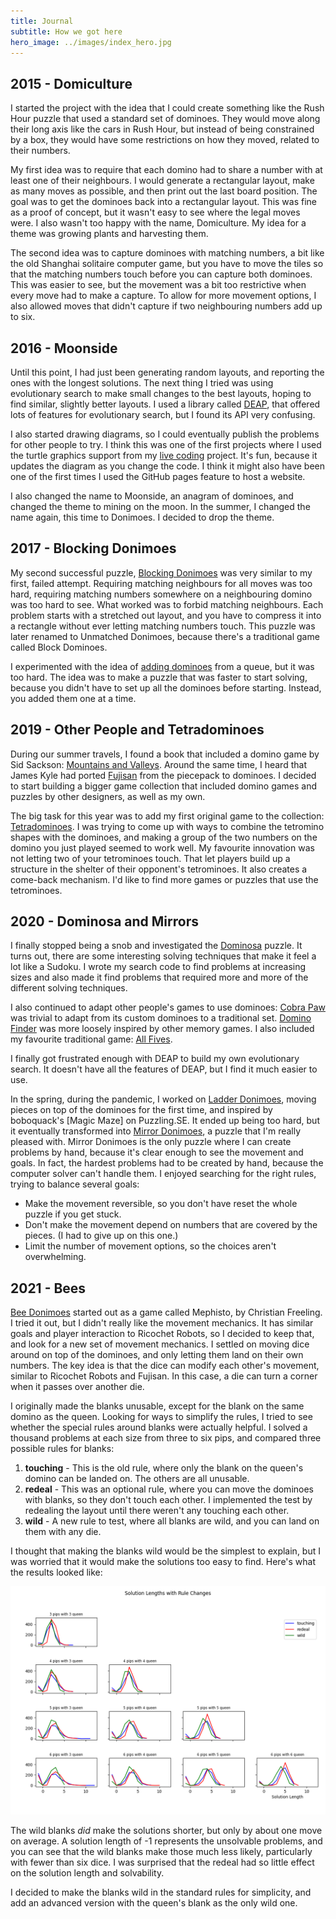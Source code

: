 ```yaml
---
title: Journal
subtitle: How we got here
hero_image: ../images/index_hero.jpg
---
```

## 2015 - Domiculture
I started the project with the idea that I could create something like the Rush
Hour puzzle that used a standard set of dominoes. They would move along their
long axis like the cars in Rush Hour, but instead of being constrained by a box,
they would have some restrictions on how they moved, related to their numbers.

My first idea was to require that each domino had to share a number with at
least one of their neighbours. I would generate a rectangular layout, make as
many moves as possible, and then print out the last board position. The goal
was to get the dominoes back into a rectangular layout. This was fine as a proof
of concept, but it wasn't easy to see where the legal moves were. I also wasn't
too happy with the name, Domiculture. My idea for a theme was growing plants and
harvesting them.

The second idea was to capture dominoes with matching numbers, a bit like the
old Shanghai solitaire computer game, but you have to move the tiles so that
the matching numbers touch before you can capture both dominoes. This was easier
to see, but the movement was a bit too restrictive when every move had to make
a capture. To allow for more movement options, I also allowed moves that didn't
capture if two neighbouring numbers add up to six.

## 2016 - Moonside
Until this point, I had just been generating random layouts, and reporting the
ones with the longest solutions. The next thing I tried was using evolutionary
search to make small changes to the best layouts, hoping to find similar,
slightly better layouts. I used a library called [DEAP], that offered lots of
features for evolutionary search, but I found its API very confusing.

I also started drawing diagrams, so I could eventually publish the problems
for other people to try. I think this was one of the first projects where I used
the turtle graphics support from my [live coding] project. It's fun, because it
updates the diagram as you change the code. I think it might also have been one
of the first times I used the GitHub pages feature to host a website.

I also changed the name to Moonside, an anagram of dominoes, and changed the
theme to mining on the moon. In the summer, I changed the name again, this time
to Donimoes. I decided to drop the theme.

[DEAP]: https://deap.readthedocs.io/en/master/
[live coding]: https://donkirkby.github.io/live-py-plugin/

## 2017 - Blocking Donimoes
My second successful puzzle, [Blocking Donimoes] was very similar to my first,
failed attempt. Requiring matching neighbours for all moves was too hard,
requiring matching numbers somewhere on a neighbouring domino was too hard to
see. What worked was to forbid matching neighbours. Each problem starts with a
stretched out layout, and you have to compress it into a rectangle without ever
letting matching numbers touch. This puzzle was later renamed to Unmatched
Donimoes, because there's a traditional game called Block Dominoes.

I experimented with the idea of [adding dominoes] from a queue, but it was too
hard. The idea was to make a puzzle that was faster to start solving, because
you didn't have to set up all the dominoes before starting. Instead, you added
them one at a time.

[Blocking Donimoes]: https://github.com/donkirkby/donimoes/issues/10
[adding dominoes]: https://github.com/donkirkby/donimoes/issues/15

## 2019 - Other People and Tetradominoes
During our summer travels, I found a book that included a domino game by Sid
Sackson: [Mountains and Valleys]. Around the same time, I heard that James Kyle
had ported [Fujisan] from the piecepack to dominoes. I decided to start
building a bigger game collection that included domino games and puzzles by
other designers, as well as my own.

The big task for this year was to add my first original game to the collection:
[Tetradominoes]. I was trying to come up with ways to combine the tetromino
shapes with the dominoes, and making a group of the two numbers on the domino
you just played seemed to work well. My favourite innovation was not letting
two of your tetrominoes touch. That let players build up a structure in the
shelter of their opponent's tetrominoes. It also creates a come-back mechanism.
I'd like to find more games or puzzles that use the tetrominoes.

[Mountains and Valleys]: https://github.com/donkirkby/donimoes/issues/23
[Fujisan]: https://github.com/donkirkby/donimoes/issues/24
[Tetradominoes]: https://github.com/donkirkby/donimoes/issues/16

## 2020 - Dominosa and Mirrors
I finally stopped being a snob and investigated the [Dominosa] puzzle. It turns
out, there are some interesting solving techniques that make it feel a lot like
a Sudoku. I wrote my search code to find problems at increasing sizes and also
made it find problems that required more and more of the different solving
techniques.

I also continued to adapt other people's games to use dominoes: [Cobra Paw] was
trivial to adapt from its custom dominoes to a traditional set. [Domino Finder]
was more loosely inspired by other memory games. I also included my favourite
traditional game: [All Fives].

I finally got frustrated enough with DEAP to build my own evolutionary search.
It doesn't have all the features of DEAP, but I find it much easier to use.

In the spring, during the pandemic, I worked on [Ladder Donimoes], moving
pieces on top of the dominoes for the first time, and inspired by boboquack's
[Magic Maze] on Puzzling.SE. It ended up being too hard, but it eventually
transformed into [Mirror Donimoes], a puzzle that I'm really pleased with.
Mirror Donimoes is the only puzzle where I can create problems by hand, because
it's clear enough to see the movement and goals. In fact, the hardest problems
had to be created by hand, because the computer solver can't handle them. I
enjoyed searching for the right rules, trying to balance several goals:

* Make the movement reversible, so you don't have reset the whole puzzle if you
  get stuck.
* Don't make the movement depend on numbers that are covered by the pieces. (I
  had to give up on this one.)
* Limit the number of movement options, so the choices aren't overwhelming.

[Dominosa]: https://github.com/donkirkby/donimoes/issues/22
[Cobra Paw]: https://github.com/donkirkby/donimoes/issues/43
[Domino Finder]: https://github.com/donkirkby/donimoes/issues/42
[All Fives]: https://github.com/donkirkby/donimoes/issues/28
[Ladder Donimoes]: https://github.com/donkirkby/donimoes/issues/31
[Mirror Donimoes]: https://github.com/donkirkby/donimoes/issues/52

## 2021 - Bees
[Bee Donimoes] started out as a game called Mephisto, by Christian Freeling.
I tried it out, but I didn't really like the movement mechanics. It has similar
goals and player interaction to Ricochet Robots, so I decided to keep that, and
look for a new set of movement mechanics. I settled on moving dice around on top
of the dominoes, and only letting them land on their own numbers. The key idea
is that the dice can modify each other's movement, similar to Ricochet Robots
and Fujisan. In this case, a die can turn a corner when it passes over another
die.

I originally made the blanks unusable, except for the blank on the same domino
as the queen. Looking for ways to simplify the rules, I tried to see whether
the special rules around blanks were actually helpful. I solved a thousand
problems at each size from three to six pips, and compared three possible rules
for blanks:

1. **touching** - This is the old rule, where only the blank on the queen's
   domino can be landed on. The others are all unusable.
2. **redeal** - This was an optional rule, where you can move the
   dominoes with blanks, so they don't touch each other. I implemented the test
   by redealing the layout until there weren't any touching each other.
3. **wild** - A new rule to test, where all blanks are wild, and you can land
   on them with any die.
   
I thought that making the blanks wild would be the simplest to explain, but I
was worried that it would make the solutions too easy to find. Here's what the
results looked like:

[![bee blanks]][bee blanks]

The wild blanks *did* make the solutions shorter, but only by about one move on
average. A solution length of -1 represents the unsolvable problems, and you can
see that the wild blanks make those much less likely, particularly with fewer
than six dice. I was surprised that the redeal had so little effect on the
solution length and solvability.

I decided to make the blanks wild in the standard rules for simplicity, and
add an advanced version with the queen's blank as the only wild one.

[bee blanks]: 2021/bee_blanks.png
[Bee Donimoes]: https://github.com/donkirkby/donimoes/issues/34
